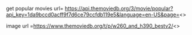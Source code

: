 get  popular movies url= https://api.themoviedb.org/3/movie/popular?api_key=1da9bccd0acff9f7d6ce79ccfdb119e5&language=en-US&page=<<page number>>  

image url =https://www.themoviedb.org/t/p/w260_and_h390_bestv2/<<image link>>